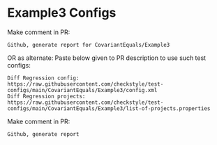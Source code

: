# Example3 Configs
Make comment in PR:
```
Github, generate report for CovariantEquals/Example3
```
OR as alternate:
Paste below given to PR description to use such test configs:
```
Diff Regression config: https://raw.githubusercontent.com/checkstyle/test-configs/main/CovariantEquals/Example3/config.xml
Diff Regression projects: https://raw.githubusercontent.com/checkstyle/test-configs/main/CovariantEquals/Example3/list-of-projects.properties
```
Make comment in PR:
```
Github, generate report
```
